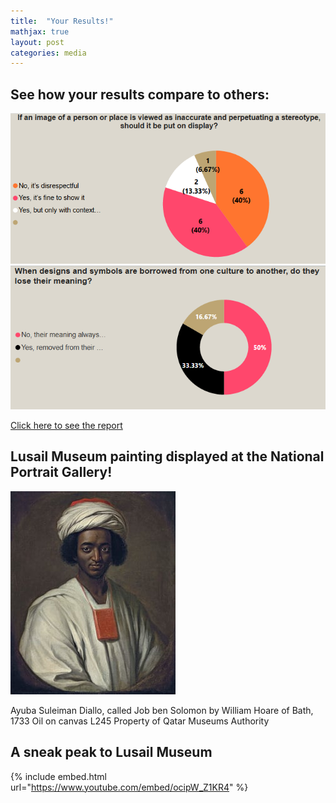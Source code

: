 ```yaml
---
title:  "Your Results!"
mathjax: true
layout: post
categories: media
---
```

## See how your results compare to others:

![1](assets/../../assets/1.png)
![2](assets/../../assets/2.png)

[Click here to see the report](https://app.powerbi.com/reportEmbed?reportId=a90c0ad8-6d4c-4655-99bd-1f1a8c11bb01&autoAuth=true&ctid=5564f8ab-c589-4a4d-8c9e-1354800afc71)


## Lusail Museum painting displayed at the National Portrait Gallery!

![LM](assets/../../assets/NPGDiallo.jpg)

Ayuba Suleiman Diallo, called Job ben Solomon
by William Hoare of Bath, 1733
Oil on canvas
L245
Property of Qatar Museums Authority


## A sneak peak to Lusail Museum

{% include embed.html url="https://www.youtube.com/embed/ocipW_Z1KR4" %}
